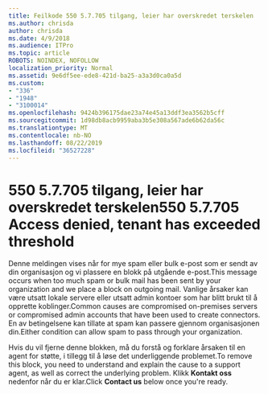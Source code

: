 ```yaml
---
title: Feilkode 550 5.7.705 tilgang, leier har overskredet terskelen
ms.author: chrisda
author: chrisda
ms.date: 4/9/2018
ms.audience: ITPro
ms.topic: article
ROBOTS: NOINDEX, NOFOLLOW
localization_priority: Normal
ms.assetid: 9e6df5ee-ede8-421d-ba25-a3a3d0ca0a5d
ms.custom:
- "336"
- "1948"
- "3100014"
ms.openlocfilehash: 9424b396175dae23a74e45a13ddf3ea3562b5cff
ms.sourcegitcommit: 1d98db8acb9959aba3b5e308a567ade6b62da56c
ms.translationtype: MT
ms.contentlocale: nb-NO
ms.lasthandoff: 08/22/2019
ms.locfileid: "36527228"
---
```

# <a name="550-57705-access-denied-tenant-has-exceeded-threshold"></a><span data-ttu-id="a097c-102">550 5.7.705 tilgang, leier har overskredet terskelen</span><span class="sxs-lookup"><span data-stu-id="a097c-102">550 5.7.705 Access denied, tenant has exceeded threshold</span></span>

<span data-ttu-id="a097c-103">Denne meldingen vises når for mye spam eller bulk e-post som er sendt av din organisasjon og vi plassere en blokk på utgående e-post.</span><span class="sxs-lookup"><span data-stu-id="a097c-103">This message occurs when too much spam or bulk mail has been sent by your organization and we place a block on outgoing mail.</span></span>
<span data-ttu-id="a097c-104">Vanlige årsaker kan være utsatt lokale servere eller utsatt admin kontoer som har blitt brukt til å opprette koblinger.</span><span class="sxs-lookup"><span data-stu-id="a097c-104">Common causes are compromised on-premises servers or compromised admin accounts that have been used to create connectors.</span></span> <span data-ttu-id="a097c-105">En av betingelsene kan tillate at spam kan passere gjennom organisasjonen din.</span><span class="sxs-lookup"><span data-stu-id="a097c-105">Either condition can allow spam to pass through your organization.</span></span>

<span data-ttu-id="a097c-106">Hvis du vil fjerne denne blokken, må du forstå og forklare årsaken til en agent for støtte, i tillegg til å løse det underliggende problemet.</span><span class="sxs-lookup"><span data-stu-id="a097c-106">To remove this block, you need to understand and explain the cause to a support agent, as well as correct the underlying problem.</span></span>
<span data-ttu-id="a097c-107">Klikk **Kontakt oss** nedenfor når du er klar.</span><span class="sxs-lookup"><span data-stu-id="a097c-107">Click **Contact us** below once you're ready.</span></span>

